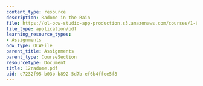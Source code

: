 ```yaml
---
content_type: resource
description: Radome in the Rain
file: https://ol-ocw-studio-app-production.s3.amazonaws.com/courses/1-63-advanced-fluid-dynamics-of-the-environment-fall-2002/c7232f95b03bb8925d7bef6b4ffee5f8_12radome.pdf
file_type: application/pdf
learning_resource_types:
- Assignments
ocw_type: OCWFile
parent_title: Assignments
parent_type: CourseSection
resourcetype: Document
title: 12radome.pdf
uid: c7232f95-b03b-b892-5d7b-ef6b4ffee5f8
---
```

